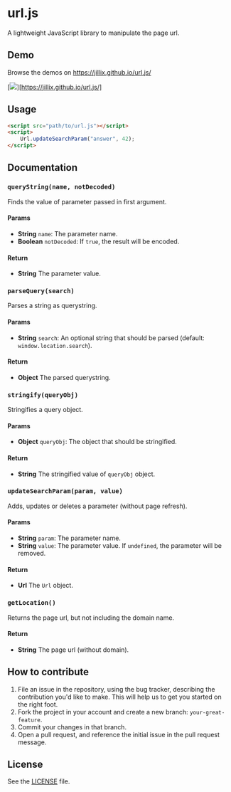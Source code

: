 # url.js
A lightweight JavaScript library to manipulate the page url.

## Demo
Browse the demos on https://jillix.github.io/url.js/

[![](http://i.imgur.com/ubzAGqL.png)][https://jillix.github.io/url.js/]

## Usage

```html
<script src="path/to/url.js"></script>
<script>
    Url.updateSearchParam("answer", 42);
</script>
```

## Documentation

### `queryString(name, notDecoded)`
Finds the value of parameter passed in first argument.

#### Params
- **String** `name`: The parameter name.
- **Boolean** `notDecoded`: If `true`, the result will be encoded.

#### Return
- **String** The parameter value.

### `parseQuery(search)`
Parses a string as querystring.

#### Params
- **String** `search`: An optional string that should be parsed (default: `window.location.search`).

#### Return
- **Object** The parsed querystring.

### `stringify(queryObj)`
Stringifies a query object.

#### Params
- **Object** `queryObj`: The object that should be stringified.

#### Return
- **String** The stringified value of `queryObj` object.

### `updateSearchParam(param, value)`
Adds, updates or deletes a parameter (without page refresh).

#### Params
- **String** `param`: The parameter name.
- **String** `value`: The parameter value. If `undefined`, the parameter will be removed.

#### Return
- **Url** The `Url` object.

### `getLocation()`
Returns the page url, but not including the domain name.

#### Return
- **String** The page url (without domain).

## How to contribute
1. File an issue in the repository, using the bug tracker, describing the
   contribution you'd like to make. This will help us to get you started on the
   right foot.
2. Fork the project in your account and create a new branch:
   `your-great-feature`.
3. Commit your changes in that branch.
4. Open a pull request, and reference the initial issue in the pull request
   message.

## License
See the [LICENSE](./LICENSE) file.

